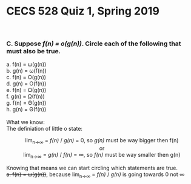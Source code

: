# CECS 528 Quiz 1, Spring 2019
<br>

### C. Suppose <i>f(n) = o(g(n))</i>. Circle each of the following that must also be true.<br> 
a. f(n) = ω(g(n))<br>
b. g(n) = ω(f(n))<br>
c. f(n) = O(g(n))<br>
d. g(n) = O(f(n))<br>
e. f(n) = Ω(g(n))<br>
f. g(n) = Ω(f(n))<br>
g. f(n) = Θ(g(n))<br>
h. g(n) = Θ(f(n))<br><br>
What we know:<br>
The definiation of little o state: 
<p align="center">
lim<sub>n->∞</sub> = <i>f(n)</i> / <i>g(n)</i> = 0, so <i>g(n)</i> must be way bigger then f(n)<br>or<br>
lim<sub>n->∞</sub> = <i>g(n)</i> / <i>f(n)</i> = ∞, so <i>f(n)</i> must be way smaller then g(n)<br>
</p>
Knowing that means we can start circling which statements are true.<br>
<strike>a. f(n) = ω(g(n))</strike>, because lim<sub>n->∞</sub> = <i>f(n)</i> / <i>g(n)</i> is going towards 0 not ∞



















